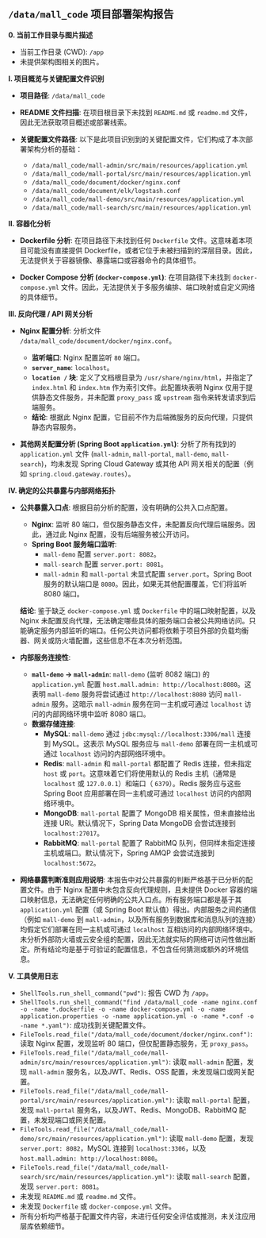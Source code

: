 ## `/data/mall_code` 项目部署架构报告

**0. 当前工作目录与图片描述**

*   当前工作目录 (CWD): `/app`
*   未提供架构图相关的图片。

**I. 项目概览与关键配置文件识别**

*   **项目路径**: `/data/mall_code`

*   **README 文件扫描**: 
    在项目根目录下未找到 `README.md` 或 `readme.md` 文件，因此无法获取项目概述或部署线索。

*   **关键配置文件路径**: 
    以下是此项目识别到的关键配置文件，它们构成了本次部署架构分析的基础：
    *   `/data/mall_code/mall-admin/src/main/resources/application.yml`
    *   `/data/mall_code/mall-portal/src/main/resources/application.yml`
    *   `/data/mall_code/document/docker/nginx.conf`
    *   `/data/mall_code/document/elk/logstash.conf`
    *   `/data/mall_code/mall-demo/src/main/resources/application.yml`
    *   `/data/mall_code/mall-search/src/main/resources/application.yml`

**II. 容器化分析**

*   **Dockerfile 分析**:
    在项目路径下未找到任何 `Dockerfile` 文件。这意味着本项目可能没有直接提供 Dockerfile，或者它位于未被扫描到的深层目录。因此，无法提供关于容器镜像、暴露端口或容器命令的具体细节。

*   **Docker Compose 分析 (`docker-compose.yml`)**:
    在项目路径下未找到 `docker-compose.yml` 文件。因此，无法提供关于多服务编排、端口映射或自定义网络的具体细节。

**III. 反向代理 / API 网关分析**

*   **Nginx 配置分析**:
    分析文件 `/data/mall_code/document/docker/nginx.conf`。
    *   **监听端口**: Nginx 配置监听 `80` 端口。
    *   **`server_name`**: `localhost`。
    *   **`location /` 块**: 定义了文档根目录为 `/usr/share/nginx/html`，并指定了 `index.html` 和 `index.htm` 作为索引文件。此配置块表明 Nginx 仅用于提供静态文件服务，并未配置 `proxy_pass` 或 `upstream` 指令来转发请求到后端服务。
    *   **结论**: 根据此 Nginx 配置，它目前不作为后端微服务的反向代理，只提供静态内容服务。

*   **其他网关配置分析 (Spring Boot `application.yml`)**:
    分析了所有找到的 `application.yml` 文件 (`mall-admin`, `mall-portal`, `mall-demo`, `mall-search`)，均未发现 Spring Cloud Gateway 或其他 API 网关相关的配置（例如 `spring.cloud.gateway.routes`）。

**IV. 确定的公共暴露与内部网络拓扑**

*   **公共暴露入口点**:
    根据目前分析的配置，没有明确的公共入口点配置。
    *   **Nginx**: 监听 80 端口，但仅服务静态文件，未配置反向代理后端服务。因此，通过此 Nginx 配置，没有后端服务被公开访问。
    *   **Spring Boot 服务端口监听**: 
        *   `mall-demo` 配置 `server.port: 8082`。
        *   `mall-search` 配置 `server.port: 8081`。
        *   `mall-admin` 和 `mall-portal` 未显式配置 `server.port`。Spring Boot 服务的默认端口是 `8080`。因此，如果无其他配置覆盖，它们将监听 8080 端口。

    **结论**: 鉴于缺乏 `docker-compose.yml` 或 `Dockerfile` 中的端口映射配置，以及 Nginx 未配置反向代理，无法确定哪些具体的服务端口会被公共网络访问。只能确定服务内部监听的端口。任何公共访问都将依赖于项目外部的负载均衡器、网关或防火墙配置，这些信息不在本次分析范围。

*   **内部服务连接性**:
    *   **`mall-demo` -> `mall-admin`**: `mall-demo` (监听 8082 端口) 的 `application.yml` 配置 `host.mall.admin: http://localhost:8080`。这表明 `mall-demo` 服务将尝试通过 `http://localhost:8080` 访问 `mall-admin` 服务。这暗示 `mall-admin` 服务在同一主机或可通过 `localhost` 访问的内部网络环境中监听 8080 端口。
    *   **数据存储连接**: 
        *   **MySQL**: `mall-demo` 通过 `jdbc:mysql://localhost:3306/mall` 连接到 MySQL。这表示 MySQL 服务应与 `mall-demo` 部署在同一主机或可通过 `localhost` 访问的内部网络环境中。
        *   **Redis**: `mall-admin` 和 `mall-portal` 都配置了 Redis 连接，但未指定 `host` 或 `port`。这意味着它们将使用默认的 Redis 主机（通常是 `localhost` 或 `127.0.0.1`）和端口（ `6379`）。Redis 服务应与这些 Spring Boot 应用部署在同一主机或可通过 `localhost` 访问的内部网络环境中。
        *   **MongoDB**: `mall-portal` 配置了 MongoDB 相关属性，但未直接给出连接 URI。默认情况下，Spring Data MongoDB 会尝试连接到 `localhost:27017`。
        *   **RabbitMQ**: `mall-portal` 配置了 RabbitMQ 队列，但同样未指定连接主机或端口。默认情况下，Spring AMQP 会尝试连接到 `localhost:5672`。

*   **网络暴露判断准则应用说明**:
    本报告中对公共暴露的判断严格基于已分析的配置文件。由于 Nginx 配置中未包含反向代理规则，且未提供 Docker 容器的端口映射信息，无法确定任何明确的公共入口点。所有服务端口都是基于其 `application.yml` 配置（或 Spring Boot 默认值）得出。内部服务之间的通信（例如 `mall-demo` 到 `mall-admin`，以及所有服务到数据库和消息队列的连接）均假定它们部署在同一主机或可通过 `localhost` 互相访问的内部网络环境中。未分析外部防火墙或云安全组的配置，因此无法就实际的网络可访问性做出断定。所有结论均是基于可验证的配置信息，不包含任何猜测或额外的环境信息。

**V. 工具使用日志**

*   `ShellTools.run_shell_command("pwd")`: 报告 CWD 为 `/app`。
*   `ShellTools.run_shell_command("find /data/mall_code -name nginx.conf -o -name *.dockerfile -o -name docker-compose.yml -o -name application.properties -o -name application.yml -o -name *.conf -o -name *.yaml")`: 成功找到关键配置文件。
*   `FileTools.read_file("/data/mall_code/document/docker/nginx.conf")`: 读取 Nginx 配置，发现监听 80 端口，但仅配置静态服务，无 `proxy_pass`。
*   `FileTools.read_file("/data/mall_code/mall-admin/src/main/resources/application.yml")`: 读取 `mall-admin` 配置，发现 `mall-admin` 服务名，以及JWT、Redis、OSS 配置，未发现端口或网关配置。
*   `FileTools.read_file("/data/mall_code/mall-portal/src/main/resources/application.yml")`: 读取 `mall-portal` 配置，发现 `mall-portal` 服务名，以及JWT、Redis、MongoDB、RabbitMQ 配置，未发现端口或网关配置。
*   `FileTools.read_file("/data/mall_code/mall-demo/src/main/resources/application.yml")`: 读取 `mall-demo` 配置，发现 `server.port: 8082`，MySQL 连接到 `localhost:3306`，以及 `host.mall.admin: http://localhost:8080`。
*   `FileTools.read_file("/data/mall_code/mall-search/src/main/resources/application.yml")`: 读取 `mall-search` 配置，发现 `server.port: 8081`。
*   未发现 `README.md` 或 `readme.md` 文件。
*   未发现 `Dockerfile` 或 `docker-compose.yml` 文件。
*   所有分析均严格基于配置文件内容，未进行任何安全评估或推测，未关注应用层库依赖细节。